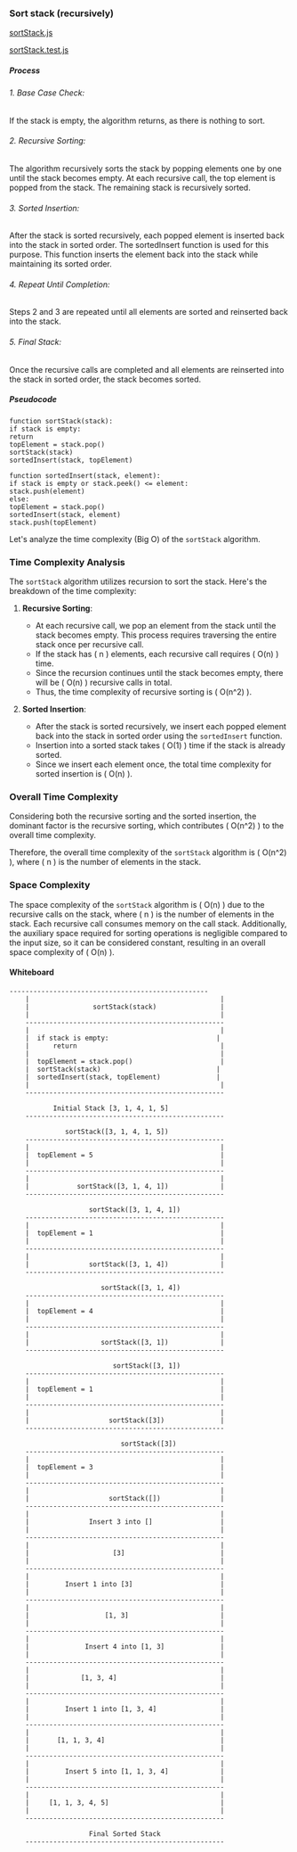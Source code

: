 ### Sort stack (recursively)
[sortStack.js](sortStack.js)

[sortStack.test.js](sortStack.test.js)

##### Process

###### 1. Base Case Check: 

If the stack is empty, the algorithm returns, as there is nothing to sort.

###### 2. Recursive Sorting:

The algorithm recursively sorts the stack by popping elements one by one until the stack becomes empty.
At each recursive call, the top element is popped from the stack.
The remaining stack is recursively sorted.
###### 3. Sorted Insertion:

After the stack is sorted recursively, each popped element is inserted back into the stack in sorted order.
The sortedInsert function is used for this purpose.
This function inserts the element back into the stack while maintaining its sorted order.
###### 4. Repeat Until Completion:

Steps 2 and 3 are repeated until all elements are sorted and reinserted back into the stack.

###### 5. Final Stack:

Once the recursive calls are completed and all elements are reinserted into the stack in sorted order, the stack becomes sorted.

##### Pseudocode 

    function sortStack(stack):
    if stack is empty:
    return
    topElement = stack.pop()
    sortStack(stack)
    sortedInsert(stack, topElement)
    
    function sortedInsert(stack, element):
    if stack is empty or stack.peek() <= element:
    stack.push(element)
    else:
    topElement = stack.pop()
    sortedInsert(stack, element)
    stack.push(topElement)

Let's analyze the time complexity (Big O) of the `sortStack` algorithm.

### Time Complexity Analysis

The `sortStack` algorithm utilizes recursion to sort the stack. Here's the breakdown of the time complexity:

1. **Recursive Sorting**:
    - At each recursive call, we pop an element from the stack until the stack becomes empty. This process requires traversing the entire stack once per recursive call.
    - If the stack has \( n \) elements, each recursive call requires \( O(n) \) time.
    - Since the recursion continues until the stack becomes empty, there will be \( O(n) \) recursive calls in total.
    - Thus, the time complexity of recursive sorting is \( O(n^2) \).

2. **Sorted Insertion**:
    - After the stack is sorted recursively, we insert each popped element back into the stack in sorted order using the `sortedInsert` function.
    - Insertion into a sorted stack takes \( O(1) \) time if the stack is already sorted.
    - Since we insert each element once, the total time complexity for sorted insertion is \( O(n) \).

### Overall Time Complexity

Considering both the recursive sorting and the sorted insertion, the dominant factor is the recursive sorting, which contributes \( O(n^2) \) to the overall time complexity.

Therefore, the overall time complexity of the `sortStack` algorithm is \( O(n^2) \), where \( n \) is the number of elements in the stack.

### Space Complexity

The space complexity of the `sortStack` algorithm is \( O(n) \) due to the recursive calls on the stack, where \( n \) is the number of elements in the stack. Each recursive call consumes memory on the call stack. Additionally, the auxiliary space required for sorting operations is negligible compared to the input size, so it can be considered constant, resulting in an overall space complexity of \( O(n) \).

####  Whiteboard
    --------------------------------------------------
        |                                                |
        |                sortStack(stack)                |
        |                                                |
        --------------------------------------------------
        |                                                |
        |  if stack is empty:                           |
        |      return                                    |
        |                                                |
        |  topElement = stack.pop()                      |
        |  sortStack(stack)                             |
        |  sortedInsert(stack, topElement)              |
        |                                                |
        --------------------------------------------------
        
               Initial Stack [3, 1, 4, 1, 5]
        --------------------------------------------------
        
                  sortStack([3, 1, 4, 1, 5])
        --------------------------------------------------
        |                                                |
        |  topElement = 5                                |
        |                                                |
        --------------------------------------------------
        |                                                |
        |            sortStack([3, 1, 4, 1])             |
        --------------------------------------------------
        
                        sortStack([3, 1, 4, 1])
        --------------------------------------------------
        |                                                |
        |  topElement = 1                                |
        |                                                |
        --------------------------------------------------
        |                                                |
        |               sortStack([3, 1, 4])             |
        --------------------------------------------------
        
                           sortStack([3, 1, 4])
        --------------------------------------------------
        |                                                |
        |  topElement = 4                                |
        |                                                |
        --------------------------------------------------
        |                                                |
        |                  sortStack([3, 1])             |
        --------------------------------------------------
        
                              sortStack([3, 1])
        --------------------------------------------------
        |                                                |
        |  topElement = 1                                |
        |                                                |
        --------------------------------------------------
        |                                                |
        |                    sortStack([3])              |
        --------------------------------------------------
        
                                sortStack([3])
        --------------------------------------------------
        |                                                |
        |  topElement = 3                                |
        |                                                |
        --------------------------------------------------
        |                                                |
        |                    sortStack([])               |
        --------------------------------------------------
        |                                                |
        |               Insert 3 into []                 |
        |                                                |
        --------------------------------------------------
        |                                                |
        |                     [3]                        |
        |                                                |
        --------------------------------------------------
        |                                                |
        |         Insert 1 into [3]                      |
        |                                                |
        --------------------------------------------------
        |                                                |
        |                   [1, 3]                       |
        |                                                |
        --------------------------------------------------
        |                                                |
        |              Insert 4 into [1, 3]              |
        |                                                |
        --------------------------------------------------
        |                                                |
        |             [1, 3, 4]                          |
        |                                                |
        --------------------------------------------------
        |                                                |
        |         Insert 1 into [1, 3, 4]                |
        |                                                |
        --------------------------------------------------
        |                                                |
        |       [1, 1, 3, 4]                             |
        |                                                |
        --------------------------------------------------
        |                                                |
        |         Insert 5 into [1, 1, 3, 4]             |
        |                                                |
        --------------------------------------------------
        |                                                |
        |     [1, 1, 3, 4, 5]                            |
        |                                                |
        --------------------------------------------------
        
                        Final Sorted Stack
        --------------------------------------------------
